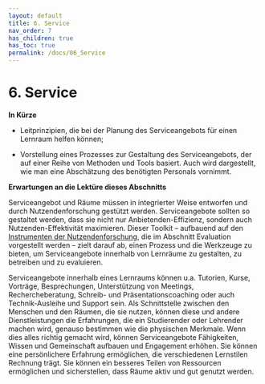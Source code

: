 ```yaml
---
layout: default
title: 6. Service
nav_order: 7
has_children: true
has_toc: true
permalink: /docs/06_Service
---
```


# 6. Service

**In Kürze**

-   Leitprinzipien, die bei der Planung des Serviceangebots für einen Lernraum helfen können;

-   Vorstellung eines Prozesses zur Gestaltung des Serviceangebots, der auf einer Reihe von Methoden und Tools basiert. Auch wird dargestellt, wie man eine Abschätzung des benötigten Personals vornimmt.

**Erwartungen an die Lektüre dieses Abschnitts**

Serviceangebot und Räume müssen in integrierter Weise entworfen und
durch Nutzendenforschung gestützt werden. Serviceangebote sollten so
gestaltet werden, dass sie nicht nur Anbietenden-Effizienz, sondern auch
Nutzenden-Effektivität maximieren. Dieser Toolkit – aufbauend auf den
[Instrumenten der Nutzendenforschung](../07_Evaluation/06_00_Methoden.md), die im Abschnitt
Evaluation vorgestellt werden – zielt darauf ab, einen Prozess und die
Werkzeuge zu bieten, um Serviceangebote innerhalb von Lernräume zu
gestalten, zu betreiben und zu evaluieren.

Serviceangebote innerhalb eines Lernraums können u.a. Tutorien, Kurse, Vorträge, Besprechungen,
Unterstützung von Meetings, Rechercheberatung, Schreib- und
Präsentationscoaching oder auch Technik-Ausleihe und Support sein. Als
Schnittstelle zwischen den Menschen und den Räumen, die sie nutzen,
können diese und andere Dienstleistungen die Erfahrungen, die ein
Studierender oder Lehrender machen wird, genauso bestimmen wie die
physischen Merkmale. Wenn dies alles richtig gemacht wird, können
Serviceangebote Fähigkeiten, Wissen und Gemeinschaft aufbauen und
Engagement erhöhen. Sie können eine persönlichere Erfahrung ermöglichen,
die verschiedenen Lernstilen Rechnung trägt. Sie können ein besseres
Teilen von Ressourcen ermöglichen und sicherstellen, dass Räume aktiv
und gut genutzt werden.
